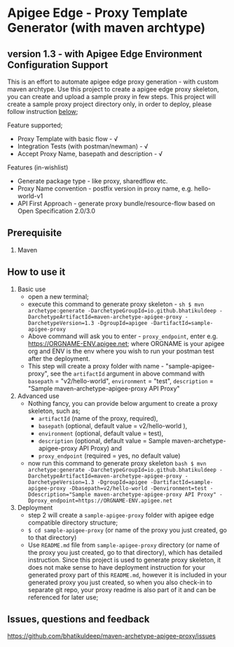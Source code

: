 # Apigee Edge - Proxy Template Generator (with maven archtype)

## version 1.3 - with Apigee Edge Environment Configuration Support

This is an effort to automate apigee edge proxy generation - with custom maven archtype.
Use this project to create a apigee edge proxy skeleton, you can create and upload a sample proxy in few steps.
This project will create a sample proxy project directory only, in order to deploy, please follow instruction [below](#how-to-use-it);

Feature supported;

- Proxy Template with basic flow - √
- Integration Tests (with postman/newman) - √
- Accept Proxy Name, basepath and description - √

Features (in-wishlist)

- Generate package type - like proxy, sharedflow etc.
- Proxy Name convention - postfix version in proxy name, e.g. hello-world-v1
- API First Approach - generate proxy bundle/resource-flow based on Open Specification 2.0/3.0

## Prerequisite

1. Maven

## How to use it

1. Basic use
   - open a new terminal;
   - execute this command to generate proxy skeleton -
     `sh $ mvn archetype:generate -DarchetypeGroupId=io.github.bhatikuldeep -DarchetypeArtifactId=maven-archetype-apigee-proxy -DarchetypeVersion=1.3 -DgroupId=apigee -DartifactId=sample-apigee-proxy`
   - Above command will ask you to enter - `proxy_endpoint`, enter e.g. https://ORGNAME-ENV.apigee.net; where ORGNAME is your apigee org and ENV is the env where you wish to run your postman test after the deployment.
   - This step will create a proxy folder with name - "sample-apigee-proxy", see the `artifactId` argument in above command with `basepath` = "v2/hello-world", `environment` = "test", `description` = "Sample maven-archetype-apigee-proxy API Proxy"
2. Advanced use
   - Nothing fancy, you can provide below argument to create a proxy skeleton, such as;
     - `artifactId` (name of the proxy, required),
     - `basepath` (optional, default value = v2/hello-world ),
     - `environment` (optional, default value = test),
     - `description` (optional, default value = Sample maven-archetype-apigee-proxy API Proxy) and
     - `proxy_endpoint` (required = yes, no default value)
   - now run this command to generate proxy skeleton
     `bash $ mvn archetype:generate -DarchetypeGroupId=io.github.bhatikuldeep -DarchetypeArtifactId=maven-archetype-apigee-proxy -DarchetypeVersion=1.3 -DgroupId=apigee -DartifactId=sample-apigee-proxy -Dbasepath=v2/hello-world -Denvironment=test -Ddescription="Sample maven-archetype-apigee-proxy API Proxy" -Dproxy_endpoint=https://ORGNAME-ENV.apigee.net`
3. Deployment
   - step 2 will create a `sample-apigee-proxy` folder with apigee edge compatible directory structure;
   - `$ cd sample-apigee-proxy` (or name of the proxy you just created, go to that directory)
   - Use `README.md` file from `sample-apigee-proxy` directory (or name of the proxy you just created, go to that directory), which has detailed instruction. Since this project is used to generate proxy skeleton, it does not make sense to have deployment instruction for your generated proxy part of this `README.md`, however it is included in your generated proxy you just created, so when you also check-in to separate git repo, your proxy readme is also part of it and can be referenced for later use;

## Issues, questions and feedback

https://github.com/bhatikuldeep/maven-archetype-apigee-proxy/issues
